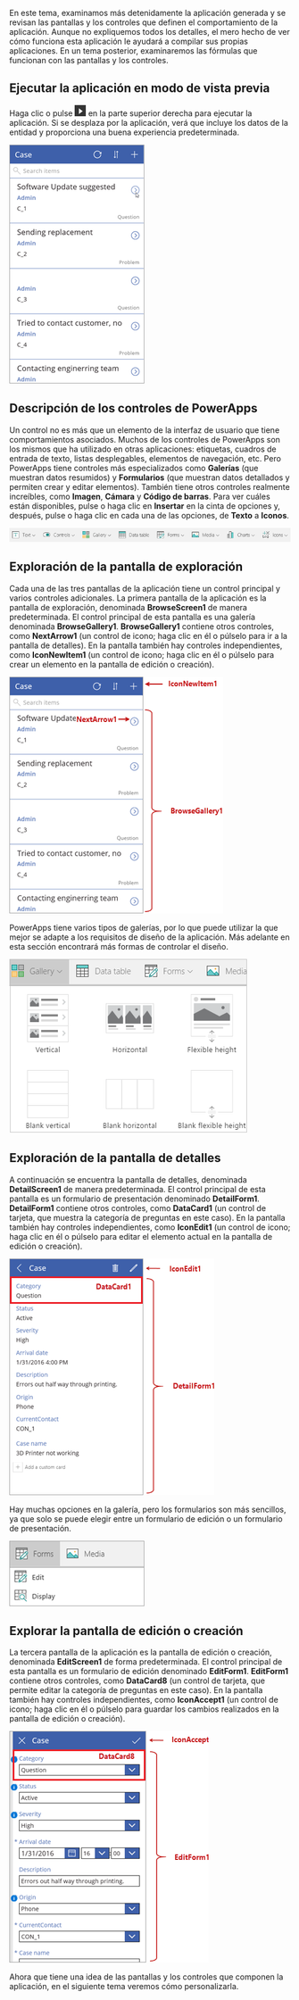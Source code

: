 En este tema, examinamos más detenidamente la aplicación generada y se revisan las pantallas y los controles que definen el comportamiento de la aplicación. Aunque no expliquemos todos los detalles, el mero hecho de ver cómo funciona esta aplicación le ayudará a compilar sus propias aplicaciones. En un tema posterior, examinaremos las fórmulas que funcionan con las pantallas y los controles.

## <a name="run-the-app-in-preview-mode"></a>Ejecutar la aplicación en modo de vista previa
Haga clic o pulse ![Flecha Iniciar vista previa de aplicación](./media/learning-case-app-explore-controls/f5-arrow-sm.png) en la parte superior derecha para ejecutar la aplicación. Si se desplaza por la aplicación, verá que incluye los datos de la entidad y proporciona una buena experiencia predeterminada.

![Ejecutar la aplicación en modo de vista previa](./media/learning-case-app-explore-controls/run-app.png)

## <a name="understanding-controls-in-powerapps"></a>Descripción de los controles de PowerApps
Un control no es más que un elemento de la interfaz de usuario que tiene comportamientos asociados. Muchos de los controles de PowerApps son los mismos que ha utilizado en otras aplicaciones: etiquetas, cuadros de entrada de texto, listas desplegables, elementos de navegación, etc. Pero PowerApps tiene controles más especializados como **Galerías** (que muestran datos resumidos) y **Formularios** (que muestran datos detallados y permiten crear y editar elementos). También tiene otros controles realmente increíbles, como **Imagen**, **Cámara** y **Código de barras**. Para ver cuáles están disponibles, pulse o haga clic en **Insertar** en la cinta de opciones y, después, pulse o haga clic en cada una de las opciones, de **Texto** a **Iconos**.

![Pestaña de controles en la cinta de opciones de PowerApps Studio](./media/learning-case-app-explore-controls/ribbon-controls.png)

## <a name="explore-the-browse-screen"></a>Exploración de la pantalla de exploración
Cada una de las tres pantallas de la aplicación tiene un control principal y varios controles adicionales. La primera pantalla de la aplicación es la pantalla de exploración, denominada **BrowseScreen1** de manera predeterminada. El control principal de esta pantalla es una galería denominada **BrowseGallery1**. **BrowseGallery1** contiene otros controles, como **NextArrow1** (un control de icono; haga clic en él o púlselo para ir a la pantalla de detalles). En la pantalla también hay controles independientes, como **IconNewItem1** (un control de icono; haga clic en él o púlselo para crear un elemento en la pantalla de edición o creación).

![Pantalla de exploración con controles](./media/learning-case-app-explore-controls/browse-screen.png)

PowerApps tiene varios tipos de galerías, por lo que puede utilizar la que mejor se adapte a los requisitos de diseño de la aplicación. Más adelante en esta sección encontrará más formas de controlar el diseño.

![Opciones de galería de PowerApps](./media/learning-case-app-explore-controls/insert-gallery.png)

## <a name="explore-the-details-screen"></a>Exploración de la pantalla de detalles
A continuación se encuentra la pantalla de detalles, denominada **DetailScreen1** de manera predeterminada. El control principal de esta pantalla es un formulario de presentación denominado **DetailForm1**. **DetailForm1** contiene otros controles, como **DataCard1** (un control de tarjeta, que muestra la categoría de preguntas en este caso). En la pantalla también hay controles independientes, como **IconEdit1** (un control de icono; haga clic en él o púlselo para editar el elemento actual en la pantalla de edición o creación).

![Pantalla de detalles con controles](./media/learning-case-app-explore-controls/details-screen.png)

Hay muchas opciones en la galería, pero los formularios son más sencillos, ya que solo se puede elegir entre un formulario de edición o un formulario de presentación.

![Opciones de formulario de PowerApps](./media/learning-case-app-explore-controls/forms.png)

## <a name="explore-the-editcreate-screen"></a>Explorar la pantalla de edición o creación
La tercera pantalla de la aplicación es la pantalla de edición o creación, denominada **EditScreen1** de forma predeterminada. El control principal de esta pantalla es un formulario de edición denominado **EditForm1**. **EditForm1** contiene otros controles, como **DataCard8** (un control de tarjeta, que permite editar la categoría de preguntas en este caso). En la pantalla también hay controles independientes, como **IconAccept1** (un control de icono; haga clic en él o púlselo para guardar los cambios realizados en la pantalla de edición o creación).

![Pantalla de edición con controles](./media/learning-case-app-explore-controls/edit-screen.png)

Ahora que tiene una idea de las pantallas y los controles que componen la aplicación, en el siguiente tema veremos cómo personalizarla.

